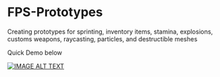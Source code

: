 # FPS-Prototypes
Creating prototypes for sprinting, inventory items, stamina, explosions, customs weapons, raycasting, particles, and destructible meshes

Quick Demo below

[![IMAGE ALT TEXT](http://img.youtube.com/vi/bsrjvYlIGdE&feature/0.jpg)](http://www.youtube.com/watch?v=bsrjvYlIGdE&feature "Video Title")
